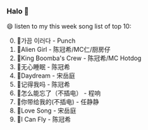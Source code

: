 

### Halo 👋

😄 listen to my this week song list of top 10:

0. 🌈가끔 이러다 - Punch
1. 🌈Alien Girl - 陈冠希/MC仁/厨房仔
2. 🌈King Boomba's Crew - 陈冠希/MC Hotdog
3. 🌈无心睡眠 - 陈冠希
4. 🌈Daydream - 宋岳庭
5. 🌈记得我吗 - 陈冠希
6. 🌈怎么能忘了（不插电） - 程响
7. 🌈你带给我的(不插电) - 任静静
8. 🌈Love Song - 宋岳庭
9. 🌈I Can Fly - 陈冠希

